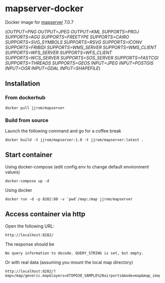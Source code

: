 # mapserver-docker
Docker image for [mapserver](https://mapserver.org) 7.0.7

(*OUTPUT=PNG OUTPUT=JPEG OUTPUT=KML SUPPORTS=PROJ SUPPORTS=AGG SUPPORTS=FREETYPE SUPPORTS=CAIRO SUPPORTS=SVG_SYMBOLS SUPPORTS=RSVG SUPPORTS=ICONV SUPPORTS=FRIBIDI SUPPORTS=WMS_SERVER SUPPORTS=WMS_CLIENT SUPPORTS=WFS_SERVER SUPPORTS=WFS_CLIENT SUPPORTS=WCS_SERVER SUPPORTS=SOS_SERVER SUPPORTS=FASTCGI SUPPORTS=THREADS SUPPORTS=GEOS INPUT=JPEG INPUT=POSTGIS INPUT=OGR INPUT=GDAL INPUT=SHAPEFILE*)

## Installation 

### From dockerhub

    docker pull jjrom/mapserver

### Build from source
Launch the following command and go for a coffee break

    docker build -t jjrom/mapserver:1.0 -t jjrom/mapserver:latest .

## Start container

Using docker-compose (edit config.env to change default environment values)

    docker-compose up -d

Using docker

    docker run -d -p 8282:80 -v `pwd`/map:/map jjrom/mapserver

## Access container via http
Open the following URL:

    http://localhost:8282/

The response should be

    No query information to decode. QUERY_STRING is set, but empty.

Or with real data (assuming you mount the local map directory)

    http://localhost:8282/?map=/map/generic.map&layers=GTOPO30_SAMPLE%20airports&mode=map&map_imagetype=png&mapext=14.9688+-10.0312+65.0312+40.0312&imgext=14.9688+-10.0312+65.0312+40.0312&map_size=800+800&imgx=400&imgy=400&imgxy=800+800
